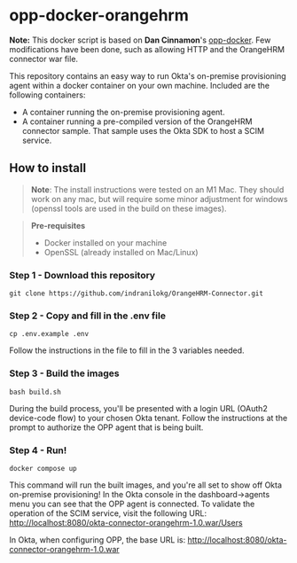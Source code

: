 # opp-docker-orangehrm

**Note:** This docker script is based on **Dan Cinnamon**'s [opp-docker](https://github.com/dancinnamon-okta/opp-docker). Few modifications have been done, such as allowing HTTP and the OrangeHRM connector war file.


This repository contains an easy way to run Okta's on-premise provisioning agent within a docker container on your own machine.  Included are the following containers:

* A container running the on-premise provisioning agent. 
* A container running a pre-compiled version of the OrangeHRM connector sample. That sample uses the Okta SDK to host a SCIM service.


## How to install

> **Note**: The install instructions were tested on an M1 Mac.  They should work on any mac, but will require some minor adjustment for windows (openssl tools are used in the build on these images).

> **Pre-requisites**
> * Docker installed on your machine
> * OpenSSL (already installed on Mac/Linux)

### Step 1 - Download this repository
```console
git clone https://github.com/indranilokg/OrangeHRM-Connector.git
```

### Step 2 - Copy and fill in the .env file
```console
cp .env.example .env
```
Follow the instructions in the file to fill in the 3 variables needed.

### Step 3 - Build the images
```console
bash build.sh
```
During the build process, you'll be presented with a login URL (OAuth2 device-code flow) to your chosen Okta tenant. Follow the instructions at the prompt to authorize the OPP agent that is being built.

### Step 4 - Run!
```console
docker compose up
```
This command will run the built images, and you're all set to show off Okta on-premise provisioning!
In the Okta console in the dashboard->agents menu you can see that the OPP agent is connected.
To validate the operation of the SCIM service, visit the following URL:
[http://localhost:8080/okta-connector-orangehrm-1.0.war/Users]()

In Okta, when configuring OPP, the base URL is:
[http://localhost:8080/okta-connector-orangehrm-1.0.war]()
